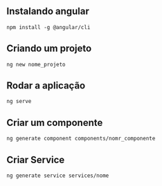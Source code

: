 ## Instalando angular

    npm install -g @angular/cli

## Criando um projeto

    ng new nome_projeto

## Rodar a aplicação

    ng serve

## Criar um componente

    ng generate component components/nomr_componente

## Criar Service

    ng generate service services/nome
